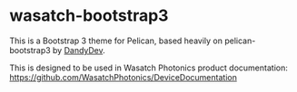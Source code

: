 # wasatch-bootstrap3

This is a Bootstrap 3 theme for Pelican, based heavily on pelican-bootstrap3 by [DandyDev](https://github.com/DandyDev). 

This is designed to be used in Wasatch Photonics product documentation: https://github.com/WasatchPhotonics/DeviceDocumentation
